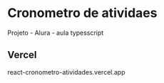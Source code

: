 # Cronometro de atividaes
Projeto - Alura - aula typesscript 

## Vercel
react-cronometro-atividades.vercel.app
